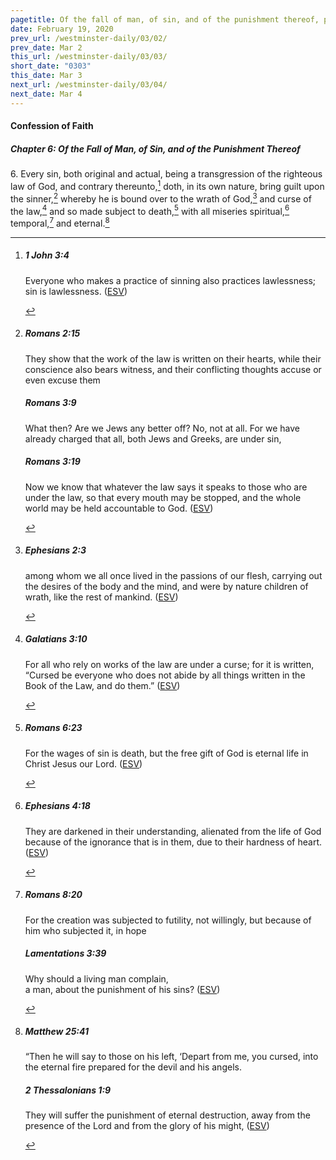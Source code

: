 ```yaml
---
pagetitle: Of the fall of man, of sin, and of the punishment thereof, part 6
date: February 19, 2020
prev_url: /westminster-daily/03/02/
prev_date: Mar 2
this_url: /westminster-daily/03/03/
short_date: "0303"
this_date: Mar 3
next_url: /westminster-daily/03/04/
next_date: Mar 4
---
```


#### Confession of Faith

##### Chapter 6: Of the Fall of Man, of Sin, and of the Punishment Thereof

<span class="q">6.</span> Every sin, both original and actual, being a transgression of the righteous law of God, and contrary thereunto,[^fnref:wcf1] doth, in its own nature, bring guilt upon the sinner,[^fnref:wcf2] whereby he is bound over to the wrath of God,[^fnref:wcf3] and curse of the law,[^fnref:wcf4] and so made subject to death,[^fnref:wcf5] with all miseries spiritual,[^fnref:wcf6] temporal,[^fnref:wcf7] and eternal.[^fnref:wcf8]

[^fnref:wcf1]: <div class="esv"><h5>1 John 3:4</h5> <div class="esv-text"><p id="p62003004.01-1">Everyone who makes a practice of sinning also practices lawlessness; sin is lawlessness.  (<a href="http://www.esv.org" class="copyright">ESV</a>)</p> </div> </div>

[^fnref:wcf2]: <div class="esv"><h5>Romans 2:15</h5> <div class="esv-text"><p id="p45002015.01-1">They show that the work of the law is written on their hearts, while their conscience also bears witness, and their conflicting thoughts accuse or even excuse them</p> </div><h5>Romans 3:9</h5> <div class="esv-text"> <p id="p45003009.05-2">What then? Are we Jews any better off? No, not at all. For we have already charged that all, both Jews and Greeks, are under sin,</p> </div><h5>Romans 3:19</h5> <div class="esv-text"><p id="p45003019.01-3">Now we know that whatever the law says it speaks to those who are under the law, so that every mouth may be stopped, and the whole world may be held accountable to God.  (<a href="http://www.esv.org" class="copyright">ESV</a>)</p> </div> </div>

[^fnref:wcf3]: <div class="esv"><h5>Ephesians 2:3</h5> <div class="esv-text"><p id="p49002003.01-1">among whom we all once lived in the passions of our flesh, carrying out the desires of the body and the mind, and were by nature children of wrath, like the rest of mankind.  (<a href="http://www.esv.org" class="copyright">ESV</a>)</p> </div> </div>

[^fnref:wcf4]: <div class="esv"><h5>Galatians 3:10</h5> <div class="esv-text"> <p id="p48003010.07-1">For all who rely on works of the law are under a curse; for it is written, &#8220;Cursed be everyone who does not abide by all things written in the Book of the Law, and do them.&#8221;  (<a href="http://www.esv.org" class="copyright">ESV</a>)</p> </div> </div>

[^fnref:wcf5]: <div class="esv"><h5>Romans 6:23</h5> <div class="esv-text"><p id="p45006023.01-1">For the wages of sin is death, but the free gift of God is eternal life in Christ Jesus our Lord.  (<a href="http://www.esv.org" class="copyright">ESV</a>)</p> </div> </div>

[^fnref:wcf6]: <div class="esv"><h5>Ephesians 4:18</h5> <div class="esv-text"><p id="p49004018.01-1">They are darkened in their understanding, alienated from the life of God because of the ignorance that is in them, due to their hardness of heart.  (<a href="http://www.esv.org" class="copyright">ESV</a>)</p> </div> </div>

[^fnref:wcf7]: <div class="esv"><h5>Romans 8:20</h5> <div class="esv-text"><p id="p45008020.01-1">For the creation was subjected to futility, not willingly, but because of him who subjected it, in hope</p> </div><h5>Lamentations 3:39</h5> <div class="esv-text"><div class="block-indent"> <p class="line-group" id="p25003039.01-2">Why should a living man complain,<br /> <span class="indent"></span>a man, about the punishment of his sins?  (<a href="http://www.esv.org" class="copyright">ESV</a>)</p> </div> </div> </div>

[^fnref:wcf8]: <div class="esv"><h5>Matthew 25:41</h5> <div class="esv-text"><p id="p40025041.01-1"><span class="woc">&#8220;Then he will say to those on his left, &#8216;Depart from me, you cursed, into the eternal fire prepared for the devil and his angels.</span></p> </div><h5>2 Thessalonians 1:9</h5> <div class="esv-text"><p id="p53001009.01-2">They will suffer the punishment of eternal destruction, away from the presence of the Lord and from the glory of his might,  (<a href="http://www.esv.org" class="copyright">ESV</a>)</p> </div> </div>

